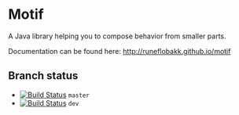 Motif
========================

A Java library helping you to compose behavior from smaller parts.

Documentation can be found here: http://runeflobakk.github.io/motif




Branch status
-----------------------

- [![Build Status](https://travis-ci.org/runeflobakk/motif.png?branch=master)](https://travis-ci.org/runeflobakk/motif) `master`
- [![Build Status](https://travis-ci.org/runeflobakk/motif.png?branch=dev)](https://travis-ci.org/runeflobakk/motif) `dev`
